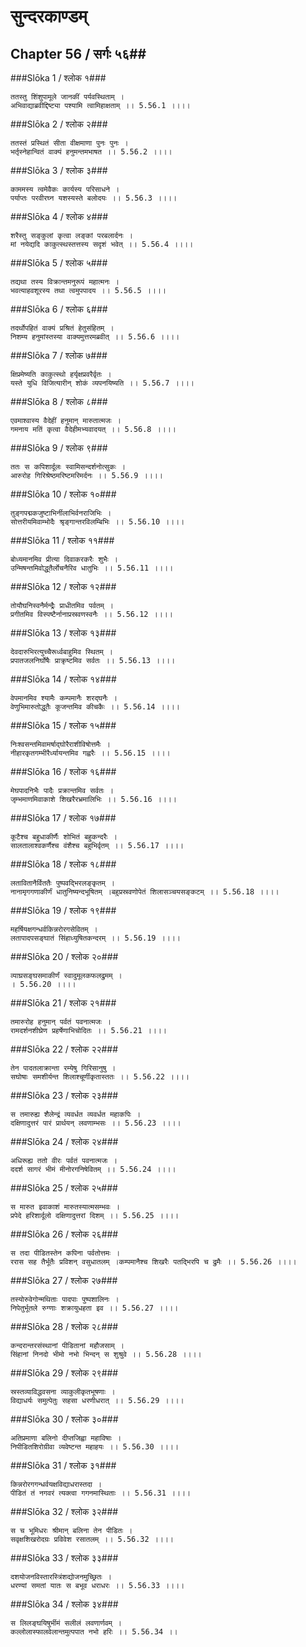 सुन्दरकाण्डम्
===============================


## Chapter 56  / सर्गः ५६##


###Slōka 1 / श्लोक १###


    ततस्तु शिंशुपामूले जानकीं पर्यवस्थिताम् ।
    अभिवाद्याब्रवीद्दिष्ट्या पश्यामि त्वामिहाक्षताम् ।। 5.56.1 ।।।।


###Slōka 2 / श्लोक २###


    ततस्तं प्रस्थितं सीता वीक्षमाणा पुनः पुनः ।
    भर्तृस्नेहान्वितं वाक्यं हनुमन्तमभाषत ।। 5.56.2 ।।।।


###Slōka 3 / श्लोक ३###


    काममस्य त्वमेवैकः कार्यस्य परिसाधने ।
    पर्याप्तः परवीरघ्न यशस्यस्ते बलोदयः ।। 5.56.3 ।।।।


###Slōka 4 / श्लोक ४###


    शरैस्तु सङ्कुलां कृत्वा लङ्कां परबलार्दनः ।
    मां नयेद्यदि काकुत्स्थस्तत्तस्य सदृशं भवेत् ।। 5.56.4 ।।।।


###Slōka 5 / श्लोक ५###


    तद्यथा तस्य विक्रान्तमनुरूपं महात्मनः ।
    भवत्याहवशूरस्य तथा त्वमुपपादय ।। 5.56.5 ।।।।


###Slōka 6 / श्लोक ६###


    तदर्थोपहितं वाक्यं प्रश्रितं हेतुसंहितम् ।
    निशम्य हनुमांस्तस्या वाक्यमुत्तरमब्रवीत् ।। 5.56.6 ।।।।


###Slōka 7 / श्लोक ७###


    क्षिप्रमेष्यति काकुत्स्थो हर्यृक्षप्रवरैर्वृतः ।
    यस्ते युधि विजित्यारीन् शोकं व्यपनयिष्यति ।। 5.56.7 ।।।।


###Slōka 8 / श्लोक ८###


    एवमाश्वास्य वैदेहीं हनुमान् मारुतात्मजः ।
    गमनाय मतिं कृत्वा वैदेहीमभ्यवादयत् ।। 5.56.8 ।।।।


###Slōka 9 / श्लोक ९###


    ततः स कपिशार्दूलः स्वामिसन्दर्शनोत्सुकः ।
    आरुरोह गिरिश्रेष्ठमरिष्टमरिमर्दनः ।। 5.56.9 ।।।।


###Slōka 10 / श्लोक १०###


    तुङ्गपद्मकजुष्टाभिर्नीलाभिर्वनराजिभिः ।
    सोत्तरीयमिवाम्भोदैः श्रृङ्गान्तरविलम्बिभिः ।। 5.56.10 ।।।।


###Slōka 11 / श्लोक ११###


    बोध्यमानमिव प्रीत्या दिवाकरकरैः शुभैः ।
    उन्मिषन्तमिवोद्धूतैर्लोचनैरिव धातुभिः ।। 5.56.11 ।।।।


###Slōka 12 / श्लोक १२###


    तोयौघनिस्वनैर्मन्द्रैः प्राधीतमिव पर्वतम् ।
    प्रगीतमिव विस्पष्टैर्नानाप्रस्रवणस्वनैः ।। 5.56.12 ।।।।


###Slōka 13 / श्लोक १३###


    देवदारुभिरत्युच्चैरूर्ध्वबाहुमिव स्थितम् ।
    प्रपातजलनिर्घोषैः प्राक्रृष्टमिव सर्वतः ।। 5.56.13 ।।।।


###Slōka 14 / श्लोक १४###


    वेपमानमिव श्यामैः कम्पमानैः शरद्घनैः ।
    वेणुभिमारुतोद्धूतैः कूजन्तमिव कीचकैः ।। 5.56.14 ।।।।


###Slōka 15 / श्लोक १५###


    निःश्वसन्तमिवामर्षाद्घोरैराशीविषोत्तमैः ।
    नीहारकृतगम्भीरैर्ध्यायन्तमिव गह्वरैः ।। 5.56.15 ।।।।


###Slōka 16 / श्लोक १६###


    मेघपादनिभैः पादैः प्रक्रान्तमिव सर्वतः ।
    जृम्भमाणमिवाकाशे शिखरैरभ्रमालिभिः ।। 5.56.16 ।।।।


###Slōka 17 / श्लोक १७###


    कूटैश्च बहुधाकीर्णैः शोभितं बहुकन्दरैः ।
    सालतालाश्वकर्णैश्च वंशैश्च बहुभिर्वृतम् ।। 5.56.17 ।।।।


###Slōka 18 / श्लोक १८###


    लतावितानैर्विततैः पुष्पवद्भिरलङ्कृतम् ।
    नानामृगगणाकीर्णं धातुनिष्यन्दभूषितम् ।बहुप्रस्रवणोपेतं शिलासञ्चयसङ्कटम् ।। 5.56.18 ।।।।


###Slōka 19 / श्लोक १९###


    महर्षियक्षगन्धर्वकिन्नरोरगसेवितम् ।
    लतापादपसङ्घातं सिंहाध्युषितकन्दरम् ।। 5.56.19 ।।।।


###Slōka 20 / श्लोक २०###


    व्याघ्रसङ्घसमाकीर्णं स्वादुमूलकफलद्रुमम् ।
    । 5.56.20 ।।।।


###Slōka 21 / श्लोक २१###


    तमारुरोह हनुमान् पर्वतं पवनात्मजः ।
    रामदर्शनशीघ्रेण प्रहर्षेणाभिचोदितः ।। 5.56.21 ।।।।


###Slōka 22 / श्लोक २२###


    तेन पादतलाक्रान्ता रम्येषु गिरिसानुषु ।
    सघोषाः समशीर्यन्त शिलाश्चूर्णीकृतास्ततः ।। 5.56.22 ।।।।


###Slōka 23 / श्लोक २३###


    स तमारुह्य शैलेन्द्रं व्यवर्धत व्यवर्धत महाकपिः ।
    दक्षिणादुत्तरं पारं प्रार्थयन् लवणाम्भसः ।। 5.56.23 ।।।।


###Slōka 24 / श्लोक २४###


    अधिरूह्य ततो वीरः पर्वतं पवनात्मजः ।
    ददर्श सागरं भीमं मीनोरगनिषेवितम् ।। 5.56.24 ।।।।


###Slōka 25 / श्लोक २५###


    स मारुत इवाकाशं मारुतस्यात्मसम्भवः ।
    प्रपेदे हरिशार्दूलो दक्षिणादुत्तरां दिशम् ।। 5.56.25 ।।।।


###Slōka 26 / श्लोक २६###


    स तदा पीडितस्तेन कपिना पर्वतोत्तमः ।
    ररास सह तैर्भूतैः प्रविशन् वसुधातलम् ।कम्पमानैश्च शिखरैः पतद्भिरपि च द्रुमैः ।। 5.56.26 ।।।।


###Slōka 27 / श्लोक २७###


    तस्योरुवेगोन्मथिताः पादपाः पुष्पशालिनः ।
    निपेतुर्भूतले रुग्णाः शक्रायुधहता इव ।। 5.56.27 ।।।।


###Slōka 28 / श्लोक २८###


    कन्दरान्तरसंस्थानां पीडितानां महौजसाम् ।
    सिंहानां निनदो भीमो नभो भिन्दन् स शुश्रुवे ।। 5.56.28 ।।।।


###Slōka 29 / श्लोक २९###


    स्रस्तव्याविद्धवसना व्याकुलीकृतभूषणाः ।
    विद्याधर्यः समुत्पेतुः सहसा धरणीधरात् ।। 5.56.29 ।।।।


###Slōka 30 / श्लोक ३०###


    अतिप्रमाणा बलिनो दीप्तजिह्वा महाविषाः ।
    निपीडितशिरोग्रीवा व्यवेष्टन्त महाहयः ।। 5.56.30 ।।।।


###Slōka 31 / श्लोक ३१###


    किन्नरोरगगन्धर्वयक्षविद्याधरास्तदा ।
    पीडितं तं नगवरं त्यक्त्वा गगनमास्थिताः ।। 5.56.31 ।।।।


###Slōka 32 / श्लोक ३२###


    स च भूमिधरः श्रीमान् बलिना तेन पीडितः ।
    सवृक्षशिखरोदग्रः प्रविवेश रसातलम् ।। 5.56.32 ।।।।


###Slōka 33 / श्लोक ३३###


    दशयोजनविस्तारस्त्रिंशद्योजनमुच्छ्रितः ।
    धरण्यां समतां यातः स बभूव धराधरः ।। 5.56.33 ।।।।


###Slōka 34 / श्लोक ३४###


    स लिलङ्घयिषुर्भीमं सलीलं लवणार्णवम् ।
    कल्लोलास्फालवेलान्तमुत्पपात नभो हरिः ।। 5.56.34 ।।



